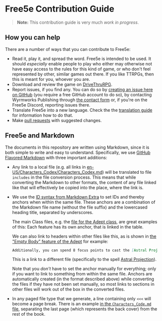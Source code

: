 # Free5e Contribution Guide
<!-- spell-checker:words TTRPGs Wyrmworks -->

> **Note:**
> This contribution guide is very much _work in progress_.

## How you can help

There are a number of ways that you can contribute to Free5e:

- Read it, play it, and spread the word.
  Free5e is intended to be used.
  It should _especially_ enable people to play who either may otherwise not have easy access to the rules for this kind of game, or who don't feel represented by other, similar games out there.
  If you like TTRPGs, then this is meant for you, whoever you are.
- Download and review the game on [DriveThruRPG](https://www.drivethrurpg.com/en/product/513248/free5e-core-rulebook-bundle-bundle).
- Report issues, if you find any.
  You can do so by [creating an issue here on GitHub](https://github.com/wyrmworkspublishing/free5e/issues) (you require a free GitHub account to do so), by contacting Wyrmworks Publishing through [the contact form](https://wyrmworkspublishing.com/contact/) or, if you're on the Free5e Discord, reporting issues there.
- Translate Free5e into a new language.
  Check the the [translation guide](TRANSLATION_GUIDE.md) for information how to do that.
- Make [pull requests](https://docs.github.com/en/pull-requests/collaborating-with-pull-requests/proposing-changes-to-your-work-with-pull-requests/about-pull-requests) with suggested changes.

## Free5e and Markdown

The documents in this repository are written using Markdown, since it is both simple to write and easy to understand.
Specifically, we use [GitHub Flavored Markdown](https://github.github.com/gfm/) with three important additions:
- Any link to a local file (e.g. all links in [en-US/Characters_Codex/Characters_Codex.md](./en-US/Characters_Codex/Characters_Codex.md)) will be translated to file `includes` in the file conversion process.
  This means that while converting the Markdown to other formats, the content of any file linked like that will effectively be copied into the place, where the link is.
- We use the [ID syntax from Markdown Extra](https://michelf.ca/projects/php-markdown/extra/#spe-attr) to set IDs and thereby anchors when within the same file.
  These anchors are a combination of the Markdown file name (without the file suffix) and the lowercased heading title, separated by underscores.

  The main Class files, e.g. the [file for the Adept class](./en-US/Characters_Codex/03_Creating_a_Character/Classes/Adept/Adept.md?plain=1), are great examples of this:
  Each feature has its own anchor, that is linked in the table.

  We can also link to headers within other files like this, as is shown in [the "Empty Body" feature of the Adept](./en-US/Characters_Codex/03_Creating_a_Character/Classes/Adept/Adept.md#empty-body-18th-level-adept_empty_body) for example:
  ```md
  Additionally, you can spend 8 focus points to cast the [Astral Projection](#Astral_Projection_astral_projection) spell, without needing material components.
  ```
  This is a link to a different file (specifically to the spell [Astral Projection](./en-US/Characters_Codex/06_Spellcasting/Spell_Descriptions/A/Astral_Projection.md)).

  Note that you _don't_ have to set the anchor manually for everything; only if you want to link to something from within the same file.
  Anchors are automatically created (in the format described above) while converting the files if they have not been set manually, so most links to sections in other files will work out of the box in the converted files.
- In any paged file type that we generate, a line containing only `<<<` will become a page break.
  There is an example [in the `Characters_Code.md` file](https://github.com/wyrmworkspublishing/free5e/blob/de4fa705775d696d5b69d3e9b01513a641abc1ae/en-US/Characters_Codex/Characters_Codex.md?plain=1#L30), separating the last page (which represents the back cover) from the rest of the book.
